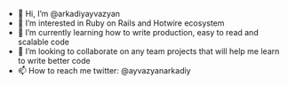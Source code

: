 - 👋 Hi, I’m @arkadiyayvazyan
- 👀 I’m interested in Ruby on Rails and Hotwire ecosystem
- 🌱 I’m currently learning how to write production, easy to read and scalable code
- 💞️ I’m looking to collaborate on any team projects that will help me learn to write better code
- 📫 How to reach me twitter: @ayvazyanarkadiy
